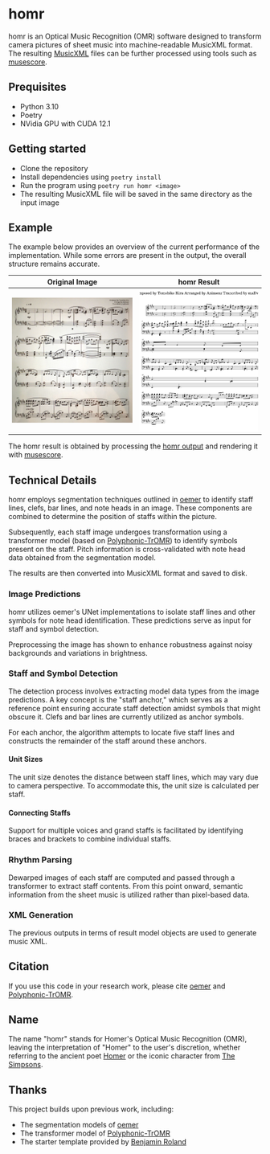 # homr

homr is an Optical Music Recognition (OMR) software designed to transform camera pictures of sheet music into machine-readable MusicXML format. The resulting [MusicXML](https://www.w3.org/2021/06/musicxml40/) files can be further processed using tools such as [musescore](https://musescore.com/).

## Prequisites

- Python 3.10
- Poetry
- NVidia GPU with CUDA 12.1

## Getting started

- Clone the repository
- Install dependencies using `poetry install`
- Run the program using `poetry run homr <image>`
- The resulting MusicXML file will be saved in the same directory as the input image

## Example

The example below provides an overview of the current performance of the implementation. While some errors are present in the output, the overall structure remains accurate.

| Original Image | homr Result |
|:----:|:-----------:|
| <img src="https://github.com/BreezeWhite/oemer/blob/main/figures/tabi.jpg?raw=true" width="400" > | <img src="figures/tabi.svg" width="400" > |

The homr result is obtained by processing the [homr output](figures/tabi.musicxml) and rendering it with [musescore](https://musescore.com/).

## Technical Details

homr employs segmentation techniques outlined in [oemer](https://github.com/BreezeWhite/oemer) to identify staff lines, clefs, bar lines, and note heads in an image. These components are combined to determine the position of staffs within the picture.

Subsequently, each staff image undergoes transformation using a transformer model (based on [Polyphonic-TrOMR](https://github.com/NetEase/Polyphonic-TrOMR)) to identify symbols present on the staff. Pitch information is cross-validated with note head data obtained from the segmentation model.

The results are then converted into MusicXML format and saved to disk.

### Image Predictions

homr utilizes oemer's UNet implementations to isolate staff lines and other symbols for note head identification. These predictions serve as input for staff and symbol detection.

Preprocessing the image has shown to enhance robustness against noisy backgrounds and variations in brightness.

### Staff and Symbol Detection

The detection process involves extracting model data types from the image predictions. A key concept is the "staff anchor," which serves as a reference point ensuring accurate staff detection amidst symbols that might obscure it. Clefs and bar lines are currently utilized as anchor symbols.

For each anchor, the algorithm attempts to locate five staff lines and constructs the remainder of the staff around these anchors.

#### Unit Sizes

The unit size denotes the distance between staff lines, which may vary due to camera perspective. To accommodate this, the unit size is calculated per staff.

#### Connecting Staffs

Support for multiple voices and grand staffs is facilitated by identifying braces and brackets to combine individual staffs.

### Rhythm Parsing

Dewarped images of each staff are computed and passed through a transformer to extract staff contents. From this point onward, semantic information from the sheet music is utilized rather than pixel-based data.

### XML Generation

The previous outputs in terms of result model objects are used to generate music XML.

## Citation

If you use this code in your research work, please cite [oemer](https://github.com/BreezeWhite/oemer) and [Polyphonic-TrOMR](https://github.com/NetEase/Polyphonic-TrOMR).

## Name

The name "homr" stands for Homer's Optical Music Recognition (OMR), leaving the interpretation of "Homer" to the user's discretion, whether referring to the ancient poet [Homer](https://en.wikipedia.org/wiki/Homer) or the iconic character from [The Simpsons](https://en.wikipedia.org/wiki/The_Simpsons).


## Thanks

This project builds upon previous work, including:

- The segmentation models of [oemer](https://github.com/BreezeWhite/oemer)
- The transformer model of [Polyphonic-TrOMR](https://github.com/NetEase/Polyphonic-TrOMR)
- The starter template provided by [Benjamin Roland](https://github.com/Parici75/python-poetry-bootstrap)

